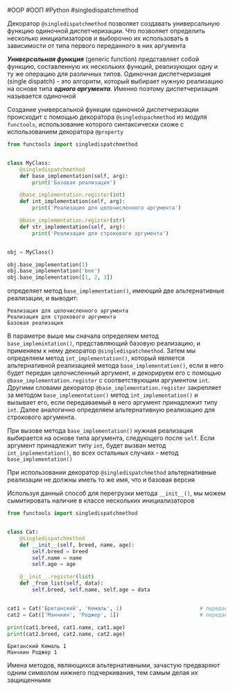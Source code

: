 #OOP #ООП #Python #singledispatchmethod


Декоратор `@singledispatchmethod` позволяет создавать универсальную функцию одиночной диспетчеризации. Что позволяет определить несколько инициализаторов и выборочно их использовать в зависимости от типа первого переданного в них аргумента

***Универсальная функция*** (generic function) представляет собой функцию, составленную их нескольких функций, реализующих одну и ту же операцию для различных типов. Одиночная диспетчеризация (single dispatch) - это алгоритм, который выбирает нужную реализацию на основе типа ***одного аргумента***. Именно поэтому диспетчеризация называется одиночной

Создание универсальной функции одиночной диспетчеризации происходит с помощью декоратора `@singledspachmethod` из модуля `functools`, использование которого синтаксически схоже с использованием декоратора `@property`

```python
from functools import singledispatchmethod


class MyClass:
    @singledispatchmethod
    def base_implementation(self, arg):
        print('Базовая реализация')

    @base_implementation.register(int)
    def int_implementation(self, arg):
        print('Реализация для целочисленного аргумента')

    @base_implementation.register(str)
    def str_implementation(self, arg):
        print('Реализация для строкового аргумента')


obj = MyClass()

obj.base_implementation(1)
obj.base_implementation('bee')
obj.base_implementation([1, 2, 3])
```
определяет метод `base_implementation()`, имеющий две альтернативные реализации, и выводит:
```
Реализация для целочисленного аргумента
Реализация для строкового аргумента
Базовая реализация
```
В параметре выше мы сначала определяем метод `base_implemintation()`, представляющий базовую реализацию, и применяем к нему декоратор `@singledispatchmethod`. Затем мы определяем метод `int_implementation()`, который является альтернативной реализацией метода `base_implementation()`, если в него будет передан целочисленный аргумент, и декорируем его с помощью `@base_implementation.register` с соответствующим аргументом `int`. Другими словами декоратор `@base_implementation.register` закрепляет за методом `base_implementation()` метод `int_implementation()` и вызывает его, если передаваемый в него аргумент принадлежит типу `int`. Далее аналогично определяем альтернативную реализацию для строкового аргумента.

При вызове метода `base_implementation()` нужная реализация выбирается на основе типа аргумента, следующего после `self`. Если аргумент принадлежит типу `int`, будет вызван метод `int_inplementation()`, во всех остальных случаях - метод `base_implementation()`

При использовании декоратор `@singledispatchmethod` альтернативные реализации не должны иметь то же имя, что и базовая версия

Используя данный способ для перегрузки метода `__init__()`, мы можем сымитировать наличие в классе нескольких инициализаторов
```python
from functools import singledispatchmethod


class Cat:
    @singledispatchmethod
    def __init__(self, breed, name, age):
        self.breed = breed
        self.name = name
        self.age = age

    @__init__.register(list)
    def _from_list(self, data):
        self.breed, self.name, self.age = data


cat1 = Cat('Британский', 'Кемаль', 1)                         # передаем все данные отдельно
cat2 = Cat(['Манчкин', 'Роджер', 1])                          # передаем список с данными

print(cat1.breed, cat1.name, cat1.age)
print(cat2.breed, cat2.name, cat2.age)
```
```
Британский Кемаль 1
Манчкин Роджер 1
```
Имена методов, являющихся альтернативными, зачастую предваряют одним символом нижнего подчеркивания, тем самым делая их защищенными